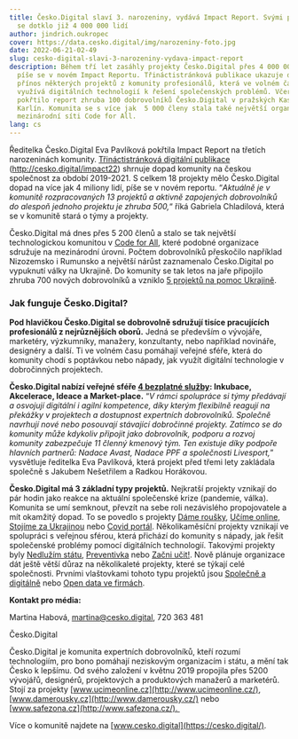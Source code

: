 ```yaml
---
title: Česko.Digital slaví 3. narozeniny, vydává Impact Report. Svými projekty
  se dotklo již 4 000 000 lidí
author: jindrich.oukropec
cover: https://data.cesko.digital/img/narozeniny-foto.jpg
date: 2022-06-21-02-49
slug: cesko-digital-slavi-3-narozeniny-vydava-impact-report
description: Během tří let zasáhly projekty Česko.Digital přes 4 000 000 lidí,
  píše se v novém Impact Reportu. Třináctistránková publikace ukazuje dopad a
  přínos některých projektů z komunity profesionálů, která ve volném čase
  využívá digitálních technologií k řešení společenských problémů. Včera
  pokřtilo report zhruba 100 dobrovolníků Česko.Digital v pražských Kasárnách
  Karlín. Komunita se s více jak  5 000 členy stala také největší organizaci v
  mezinárodní síti Code for All.
lang: cs
---
```

Ředitelka Česko.Digital Eva Pavlíková pokřtila Impact Report na třetích narozeninách komunity. [Třináctistránková digitální publikace](https://drive.google.com/file/d/11aJZX2lKEpvOUlBu84OjQylIxluWbxb_/view?usp=sharing) (<http://cesko.digital/impact22>) shrnuje dopad komunity na českou společnost za období 2019-2021. S celkem 18 projekty mělo Česko.Digital dopad na více jak 4 miliony lidí, píše se v novém reportu. “*Aktuálně je v komunitě rozpracovaných 13 projektů a aktivně zapojených dobrovolníků do alespoň jednoho projektu je zhruba 500,*“ říká Gabriela Chladilová, která se v komunitě stará o týmy a projekty. 

Česko.Digital má dnes přes 5 200 členů a stalo se tak největší technologickou komunitou v [Code for All](https://codeforall.org/), které podobné organizace sdružuje na mezinárodní úrovni. Počtem dobrovolníků přeskočilo například Nizozemsko i Rumunsko a největší nárůst zaznamenalo Česko.Digital po vypuknutí války na Ukrajině. Do komunity se tak letos na jaře připojilo zhruba 700 nových dobrovolníků a vzniklo [5 projektů na pomoc Ukrajině](https://blog.cesko.digital/2022/03/jake-projekty-pro-pomoc-ukrajine-vznikaji-v-cesko-digital).

### Jak funguje Česko.Digital?

**Pod hlavičkou Česko.Digital se dobrovolně sdružují tisíce pracujících profesionálů z nejrůznějších oborů.** Jedná se především o vývojáře, marketéry, výzkumníky, manažery, konzultanty, nebo například novináře, designéry a další. Ti ve volném času pomáhají veřejné sféře, která do komunity chodí s poptávkou nebo nápady, jak využít digitální technologie v dobročinných projektech. 

**Česko.Digital nabízí veřejné sféře [4 bezplatné služby](https://blog.cesko.digital/2022/05/jak-spolupracovat-s-cesko-digital): Inkubace, Akcelerace, Ideace a Market-place.** “*V rámci spolupráce si týmy předávají a osvojují digitální i agilní kompetence, díky kterým flexibilně reagují na překážky v projektech a dostupnost expertních dobrovolníků. Společně navrhují nové nebo posouvají stávající dobročinné projekty. Zatímco se do komunity může kdykoliv připojit jako dobrovolník, podporu a rozvoj komunity zabezpečuje 11 členný kmenový tým. Ten existuje díky podpoře hlavních partnerů: Nadace Avast, Nadace PPF a společnosti Livesport,*” vysvětluje ředitelka Eva Pavlíková, která projekt před třemi lety zakládala společně s Jakubem Nešetřilem a Radkou Horákovou.

**Česko.Digital má 3 základní typy projektů.** Nejkratší projekty vznikají do pár hodin jako reakce na aktuální společenské krize (pandemie, válka). Komunita se umí semknout, převzít na sebe roli nezávislého propojovatele a mít okamžitý dopad. To se povedlo s projekty [Dáme roušky](https://cesko.digital/projects/dame-rousky), [Učíme online](https://cesko.digital/projects/ucime-online), [Stojíme za Ukrajinou](https://cesko.digital/projects/stojime-za-ukrajinou) nebo [Covid portál](https://cesko.digital/projects/covid-portal). Několikaměsíční projekty vznikají ve spolupráci s veřejnou sférou, která přichází do komunity s nápady, jak řešit společenské problémy pomocí digitálních technologií. Takovými projekty byly [Nedlužím státu](https://cesko.digital/projects/nedluzim-statu), [Preventivka](https://cesko.digital/projects/preventivka) nebo [Začni učit!](https://cesko.digital/projects/zacni-ucit). Nově plánuje organizace dát ještě větší důraz na několikaleté projekty, které se týkají celé společnosti. Prvními vlaštovkami tohoto typu projektů jsou [Společně a digitálně](https://cesko.digital/projects/spolecne-a-digitalne) nebo [Open data ve firmách](https://cesko.digital/projects/open-data-ve-firmach).

**Kontakt pro média:**

Martina Habová, martina@cesko.digital, 720 363 481

Česko.Digital

Česko.Digital je komunita expertních dobrovolníků, kteří rozumí technologiím, pro bono pomáhají neziskovým organizacím i státu, a mění tak Česko k lepšímu. Od svého založení v květnu 2019 propojila přes 5200 vývojářů, designérů, projektových a produktových manažerů a marketérů. Stojí za projekty [www.ucimeonline.cz](http://www.ucimeonline.cz/), [www.damerousky.cz](http://www.damerousky.cz/) nebo [www.safezona.cz](http://www.safezona.cz/). 

Více o komunitě najdete na [www.cesko.digital](https://cesko.digital/).